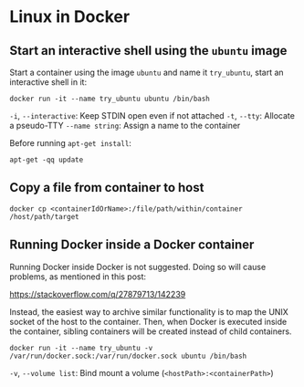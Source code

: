 # Linux in Docker

## Start an interactive shell using the `ubuntu` image

Start a container using the image `ubuntu` and name it `try_ubuntu`, start an interactive shell in it:

    docker run -it --name try_ubuntu ubuntu /bin/bash

`-i`, `--interactive`: Keep STDIN open even if not attached
`-t`, `--tty`: Allocate a pseudo-TTY
`--name string`: Assign a name to the container

Before running `apt-get install`:

    apt-get -qq update

## Copy a file from container to host

    docker cp <containerIdOrName>:/file/path/within/container /host/path/target

## Running Docker inside a Docker container

Running Docker inside Docker is not suggested. Doing so will cause problems, as mentioned in this post:

https://stackoverflow.com/q/27879713/142239

Instead, the easiest way to archive similar functionality is to map the UNIX socket of the host to the container. Then, when Docker is executed inside the container, sibling containers will be created instead of child containers.

    docker run -it --name try_ubuntu -v /var/run/docker.sock:/var/run/docker.sock ubuntu /bin/bash

`-v`, `--volume list`: Bind mount a volume (`<hostPath>:<containerPath>`)
